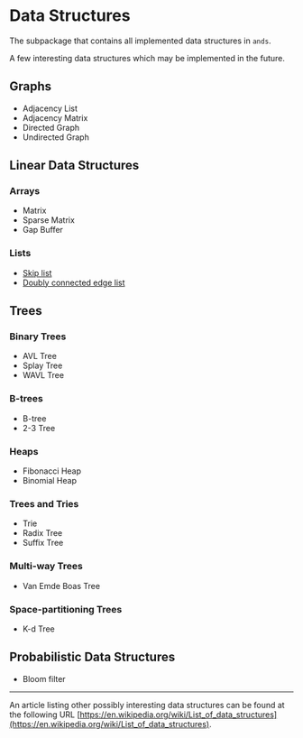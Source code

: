 # Data Structures

The subpackage that contains all implemented data structures in `ands`.

A few interesting data structures which may be implemented in the future.

## Graphs

- Adjacency List
- Adjacency Matrix
- Directed Graph
- Undirected Graph

## Linear Data Structures

### Arrays

- Matrix
- Sparse Matrix
- Gap Buffer

### Lists

- [Skip list](https://brilliant.org/wiki/skip-lists/)
- [Doubly connected edge list](https://en.wikipedia.org/wiki/Doubly_connected_edge_list)

## Trees

### Binary Trees

- AVL Tree
- Splay Tree
- WAVL Tree

### B-trees

- B-tree
- 2-3 Tree

### Heaps

- Fibonacci Heap
- Binomial Heap

### Trees and Tries

- Trie
- Radix Tree
- Suffix Tree

### Multi-way Trees

- Van Emde Boas Tree

### Space-partitioning Trees

- K-d Tree

## Probabilistic Data Structures

- Bloom filter

---

An article listing other possibly interesting data structures can be found at the 
following URL [https://en.wikipedia.org/wiki/List_of_data_structures](https://en.wikipedia.org/wiki/List_of_data_structures).